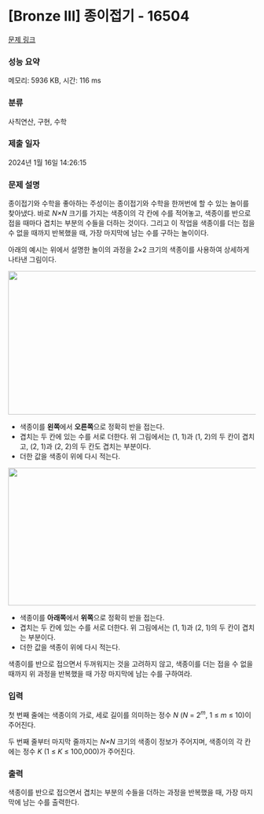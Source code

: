 # [Bronze III] 종이접기 - 16504 

[문제 링크](https://www.acmicpc.net/problem/16504) 

### 성능 요약

메모리: 5936 KB, 시간: 116 ms

### 분류

사칙연산, 구현, 수학

### 제출 일자

2024년 1월 16일 14:26:15

### 문제 설명

<p>종이접기와 수학을 좋아하는 주성이는 종이접기와 수학을 한꺼번에 할 수 있는 놀이를 찾아냈다. 바로 <em>N×N</em> 크기를 가지는 색종이의 각 칸에 수를 적어놓고, 색종이를 반으로 접을 때마다 겹치는 부분의 수들을 더하는 것이다. 그리고 이 작업을 색종이를 더는 접을 수 없을 때까지 반복했을 때, 가장 마지막에 남는 수를 구하는 놀이이다.</p>

<p>아래의 예시는 위에서 설명한 놀이의 과정을 2×2 크기의 색종이를 사용하여 상세하게 나타낸 그림이다.</p>

<p style="text-align: center;"><img alt="" src="https://upload.acmicpc.net/502c10b1-3915-4ee6-8027-5e37cadf4d42/-/preview/" style="height: 292px; width: 800px;"></p>

<ul>
	<li>색종이를 <strong>왼쪽</strong>에서 <strong>오른쪽</strong>으로 정확히 반을 접는다.</li>
	<li>겹치는 두 칸에 있는 수를 서로 더한다. 위 그림에서는 (1, 1)과 (1, 2)의 두 칸이 겹치고, (2, 1)과 (2, 2)의 두 칸도 겹치는 부분이다.</li>
	<li>더한 값을 색종이 위에 다시 적는다.</li>
</ul>

<p style="text-align: center;"><img alt="" src="https://upload.acmicpc.net/b3c88296-8745-4929-b4d6-c4ac9a5ddc0d/-/preview/" style="height: 280px; width: 696px;"></p>

<ul>
	<li>색종이를 <strong>아래쪽</strong>에서 <strong>위쪽</strong>으로 정확히 반을 접는다.</li>
	<li>겹치는 두 칸에 있는 수를 서로 더한다. 위 그림에서는 (1, 1)과 (2, 1)의 두 칸이 겹치는 부분이다.</li>
	<li>더한 값을 색종이 위에 다시 적는다.</li>
</ul>

<p>색종이를 반으로 접으면서 두꺼워지는 것을 고려하지 않고, 색종이를 더는 접을 수 없을 때까지 위 과정을 반복했을 때 가장 마지막에 남는 수를 구하여라.</p>

### 입력 

 <p>첫 번째 줄에는 색종이의 가로, 세로 길이를 의미하는 정수 <em>N</em> (<em>N</em> = 2<em><sup>m</sup></em>, 1 ≤ <em>m</em> ≤ 10)이 주어진다.</p>

<p>두 번째 줄부터 마지막 줄까지는 <em>N×N</em> 크기의 색종이 정보가 주어지며, 색종이의 각 칸에는 정수 <em>K</em> (1 ≤ <em>K</em> ≤ 100,000)가 주어진다.</p>

### 출력 

 <p>색종이를 반으로 접으면서 겹치는 부분의 수들을 더하는 과정을 반복했을 때, 가장 마지막에 남는 수를 출력한다.</p>

